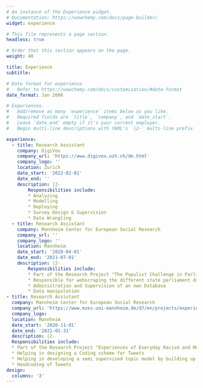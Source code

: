 ```yaml
---
# An instance of the Experience widget.
# Documentation: https://wowchemy.com/docs/page-builder/
widget: experience

# This file represents a page section.
headless: true

# Order that this section appears on the page.
weight: 40

title: Experience
subtitle:

# Date format for experience
#   Refer to https://wowchemy.com/docs/customization/#date-format
date_format: Jan 2006

# Experiences.
#   Add/remove as many `experience` items below as you like.
#   Required fields are `title`, `company`, and `date_start`.
#   Leave `date_end` empty if it's your current employer.
#   Begin multi-line descriptions with YAML's `|2-` multi-line prefix.

experience:
  - title: Research Assistant
    company: DigiVox
    company_url: 'https://www.digivox.uzh.ch/de.html'
    company_logo: ''
    location: Zurich
    date_start: '2022-02-01'
    date_end: ''
    description: |2-
        Responsibilities include:
        * Analyzing
        * Modelling
        * Deploying
        * Survey Design & Supervision
        * Data Wrangling
  - title: Research Assistant
    company: Mannheim Center for European Social Research
    company_url: ''
    company_logo: ''
    location: Mannheim
    date_start: '2020-04-01'
    date_end: '2021-07-01'
    description: |2-
        Responsibilities include:
        * Part of the Research Project "The Populist Challenge in Parliament"
        * Responsible for webscraping the different state parliament databases
        * Administration and Supervision of an own Database
        * Data manipulation
- title: Research Assistant
  company: Mannheim Center for European Social Research
  company_url: 'https://www.mzes.uni-mannheim.de/d7/en/projects/experiences-of-everyday-racism-and-media-mediated-racism-in-the-political-public-sphere'
  company_logo:
  location: Mannheim
  date_start: '2020-11-01'
  date_end: '2021-01-31'
  description: |2-
  Responsibilities include:
  * Part of the Research Project "Experiences of Everyday Racism and Media-Mediated Racism in the (Political) Public Sphere"
  * Helping in designing a Coding scheme for Tweets
  * Helping in developing a semi supervised topic model by building up a dictionary
  * Handcoding of Tweets        
design:
  columns: '3'
---
```

